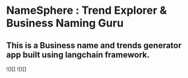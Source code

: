 # NameSphere : Trend Explorer & Business Naming Guru
## This is a Business name and trends generator app built using langchain framework. 
!()[]
!()[]
